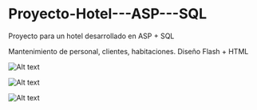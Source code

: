 # Proyecto-Hotel---ASP---SQL

Proyecto para un hotel desarrollado en ASP + SQL

Mantenimiento de personal, clientes, habitaciones. Diseño Flash + HTML

![Alt text](/hotel-0.PNG?raw=true "Intro")

![Alt text](/hotel-1.PNG?raw=true "Ejecucion")

![Alt text](/hotel-2.PNG?raw=true "Ejecucion")
